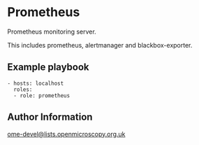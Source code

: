 Prometheus
==========

Prometheus monitoring server.

This includes prometheus, alertmanager and blackbox-exporter.


Example playbook
----------------

    - hosts: localhost
      roles:
      - role: prometheus


Author Information
------------------

ome-devel@lists.openmicroscopy.org.uk
